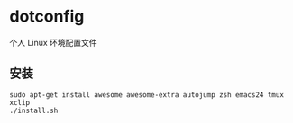 # dotconfig

个人 Linux 环境配置文件

## 安装

```
sudo apt-get install awesome awesome-extra autojump zsh emacs24 tmux xclip
./install.sh
```
